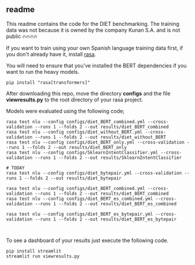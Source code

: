 ## readme 

This readme contains the code for the DIET benchmarking. The training data was not because it is owned by the company Kunan S.A. and is not public 🔥🔥🔥🔥

If you want to train using your own Spanish language training data first, if you don't already have it, install [rasa](https://rasa.com/docs/rasa/user-guide/installation/).

You will need to ensure that you've installed the BERT dependencies if you want to run the heavy models. 

```
pip install "rasa[transformers]"
```

After downloading this repo, move the directory **configs** and the file **viewresults.py** to the root directory of your rasa project.

Models were evaluated using the following code; 

```
rasa test nlu --config configs/diet_BERT_combined.yml --cross-validation --runs 1 --folds 2 --out results/diet_BERT_combined
rasa test nlu --config configs/diet_without_BERT.yml --cross-validation --runs 1 --folds 2 --out results/diet_without_BERT
rasa test nlu --config configs/diet_BERT_only.yml --cross-validation --runs 1 --folds 2 --out results/diet_BERT_only
rasa test nlu --config configs/SklearnIntentClassifier.yml --cross-validation --runs 1 --folds 2 --out results/SklearnIntentClassifier

# TODAY
rasa test nlu --config configs/diet_bytepair.yml --cross-validation --runs 1 --folds 2 --out results/diet_bytepair

rasa test nlu --config configs/diet_BERT_combined.yml --cross-validation --runs 1 --folds 2 --out results/diet_BERT_combined
rasa test nlu --config configs/diet_BERT_es_combined.yml --cross-validation --runs 1 --folds 2 --out results/diet_BERT_es_combined

rasa test nlu --config configs/diet_BERT_es_bytepair.yml --cross-validation --runs 1 --folds 2 --out results/diet_BERT_es_bytepair



```

To see a dashboard of your results just execute the following code.

```
pip install streamlit
streamlit run viewresults.py
```
